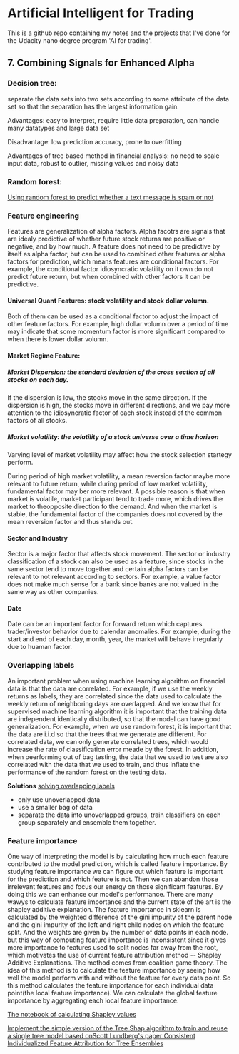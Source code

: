 # Artificial Intelligent for Trading
This is a github repo containing my notes and the projects that I've done for the Udacity nano degree program 'AI for trading'.



## 7. Combining Signals for Enhanced Alpha

### Decision tree: 

separate the data sets into two sets according to some attribute of the data set so that the separation has the largest information gain.

Advantages: easy to interpret, require little data preparation, can handle many datatypes and large data set

Disadvantage: low prediction accuracy, prone to overfitting

Advantages of tree based method in financial analysis:
no need to scale input data, robust to outlier, missing values and noisy data


### Random forest:
[Using random forest to predict whether a text message is spam or not](decision%20tree%20and%20random%20forest/spam_randomforest.ipynb)

### Feature engineering

Features are generalization of alpha factors. Alpha facotrs are signals that are idealy predictive of whether future stock returns are positive or negative, and by how much. A feature does not need to be predictive by itself as alpha factor, but can be used to combined other features or alpha factors for prediction, which means features are conditional factors. For example, the conditional factor idiosyncratic volatility on it own do not predict future return, but when combined with other factors it can be predictive.

#### Universal Quant Features: stock volatility and stock dollar volumn. 

Both of them can be used as a conditional factor to adjust the impact of other feature factors. For example, high dollar volumn over a period of time may indicate that some momentum factor is more significant compared to when there is lower dollar volumn.

#### Market Regime Feature:

##### Market Dispersion: the standard deviation of the cross section of all stocks on each day.


If the dispersion is low, the stocks move in the same direction. If the dispersion is high, the stocks move in different directions, and we pay more attention to the idiosyncratic factor of each stock instead of the common factors of all stocks.

##### Market volatility: the volatility of a stock universe over a time horizon

Varying level of market volatility may affect how the stock selection startegy perform.

During period of high market volatility, a mean reversion factor maybe more relevant to future return, while during period of low market volatility, fundamental factor may ber more relevant. A possible reason is that when market is volatile, market participant tend to trade more, which drives the market to theopposite direction fo the demand. And when the market is stable, the fundamental factor of the companies does not covered by the mean reversion factor and thus stands out.

#### Sector and Industry

Sector is a major factor that affects stock movement. The sector or industry classification of a stock can also be used as a feature, since stocks in the same sector tend to move together and certain alpha factors can be relevant to not relevant according to sectors. For example, a value factor does not make much sense for a bank since banks are not valued in the same way as other companies.

#### Date 

Date can be an important factor for forward return which captures trader/investor behavior due to calendar anomalies. For example, during the start and end of each day, month, year, the market will behave irregularly due to huaman factor.

### Overlapping labels

An important problem when using machine learning algorithm on financial data is that the data are correlated. For example, if we use the weekly returns as labels, they are correlated since the data used to calculate the weekly return of neighboring days are overlapped. And we know that for supervised machine learning algorithm it is important that the training data are independent identically distributed, so that the model can have good generalization. For example, when we use random forest, it is important that the data are i.i.d so that the trees that we generate are different. For correlated data, we can only generate correlated trees, which would increase the rate of classification error meade by the forest. In addition, when peerforming out of bag testing, the data that we used to test are also correlated with the data that we used to train, and thus inflate the performance of the random forest on the testing data.

**Solutions** [solving overlapping labels](decision%20tree%20and%20random%20forest/dependent_labels.ipynb)
- only use unoverlapped data
- use a smaller bag of data
- separate the data into unoverlapped groups, train classifiers on each group separately and ensemble them together.

### Feature importance

One way of interpreting the model is by calculating how much each feature contributed to the model prediction, which is called feature importance. By studying feature importance we can figure out which feature is important for the prediction and which feature is not. Then we can abandon those irrelevant features and focus our energy on those significant features. By doing this we can enhance our model's performance. There are many wawys to calculate feature importance and the current state of the art is the shapley additive explanation. The feature importance in sklearn is calculated by the weighted difference of the gini impurity of the parent node and the gini impurity of the left and right child nodes on which the feature split. And the weights are given by the number of data points in each node. but this way of computing feature importance is inconsistent since it gives more importance to features used to split nodes far away from the root, which motivates the use of current feature attribution method -- Shapley Additive Explanations. The method comes from coalition game theory. The idea of this method is to calculate the feature importance by seeing how well the model perform with and without the feature for every data point. So this method calculates the feature importance for each individual data point(the local feature importance). We can calculate the global feature importance by aggregating each local feature importance.

[The notebook of calculating Shapley values](decision%20tree%20and%20random%20forest/calculate_shap.ipynb)

[Implement the simple version of the Tree Shap algorithm to train and reuse a single tree model based onScott Lundberg's paper Consistent Individualized Feature Attribution for Tree Ensembles](decision%20tree%20and%20random%20forest/tree_shap.ipynb)


